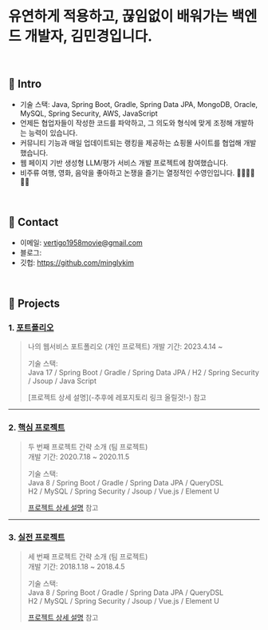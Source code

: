 # 유연하게 적용하고, 끊임없이 배워가는 백엔드 개발자, 김민경입니다.

</br>

## :pushpin: Intro  
- 기술 스택: Java, Spring Boot, Gradle, Spring Data JPA, MongoDB, Oracle, MySQL, Spring Security, AWS, JavaScript
- 언제든 협업자들이 작성한 코드를 파악하고, 그 의도와 형식에 맞게 조정해 개발하는 능력이 있습니다.
- 커뮤니티 기능과 매일 업데이트되는 랭킹을 제공하는 쇼핑몰 사이트를 협업해 개발했습니다.
- 웹 페이지 기반 생성형 LLM/평가 서비스 개발 프로젝트에 참여했습니다.
- 비주류 여행, 영화, 음악을 좋아하고 논쟁을 즐기는 열정적인 수영인입니다. 🏊‍♀️🏊‍♂️🏄‍♂️


</br>

## :pushpin: Contact
- 이메일: vertigo1958movie@gmail.com
- 블로그: 
- 깃헙: https://github.com/minglykim

</br>

## :pushpin: Projects
### 1. [포트폴리오](https://github.com/2023-SMHRD-KDT-IOT-4/Repo)
>나의  웹서비스 포트폴리오 (개인 프로젝트)
>개발 기간: 2023.4.14 ~
>  
>기술 스택:  
>Java 17 / Spring Boot / Gradle / Spring Data JPA / H2 /
>Spring Security / Jsoup / Java Script  
>  
>[프로젝트 상세 설명](-추후에 레포지토리 링크 올릴것!-) 참고

---

### 2. [핵심 프로젝트](https://github.com/JungHyung2/gitio.io)
>두 번째 프로젝트 간략 소개  (팀 프로젝트)  
>개발 기간: 2020.7.18 ~ 2020.11.5  
>  
>기술 스택:  
>Java 8 / Spring Boot / Gradle / Spring Data JPA / QueryDSL  
>H2 / MySQL / Spring Security / Jsoup / Vue.js / Element U  
>  
>[프로젝트 상세 설명](https://github.com/JungHyung2/gitio.io) 참고

---

### 3. [실전 프로젝트](https://github.com/JungHyung2/gitio.io)
>세 번째 프로젝트 간략 소개  (팀 프로젝트)  
>개발 기간: 2018.1.18 ~ 2018.4.5  
>  
>기술 스택:  
>Java 8 / Spring Boot / Gradle / Spring Data JPA / QueryDSL  
>H2 / MySQL / Spring Security / Jsoup / Vue.js / Element U  
>  
>[프로젝트 상세 설명](https://github.com/JungHyung2/gitio.io) 참고
